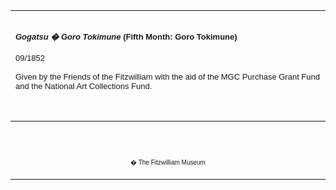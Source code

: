 <html>

<head>

<title>Info</title>
</head>



<div align="center">
  <center>
  <table border="0" width="100%" cellpadding="0" cellspacing="4" height="128">
    <tr>
      <td width="100%" height="30">
      </td>
    </tr>
    <tr>
      <td width="100%" height="30">
      <font face="Arial" size="2"><b><i>Gogatsu � Goro Tokimune</i>
      (Fifth Month: Goro Tokimune)</b><br>
      </font><font FACE="Arial"><br>
      <font size="2">09/1852<br>
      <br>
      </font></font><font FACE="Arial" SIZE="2">Given by the Friends of the Fitzwilliam with
      the aid of the MGC Purchase Grant Fund and the National Art Collections
      Fund.</font>
      </td>
    </tr>
    <tr>
      <td width="100%" height="30">
      </td>
    </tr>
    <tr>
      <td width="100%" height="30">
      <a href="KUN/kunp61.htm"><img border="2" src="P.61-1999_small2.jpg" alt="P.61-1999.jpg (54817 bytes)" width="100" height="141"></a>
      </td>
    </tr>
    <tr>
      <td width="100%" height="30">
      </td>
    </tr>
    <tr>
      <td width="100%" height="1">
      <font FACE="Arial">
      <p><font size="2">Portrait of <a href="Group12.htm"> Ichikawa Danjuro VIII</a> as
      <a href="Group6.htm"> Soga no
      Goro,</a> from the series Mitate juni-ka-getsu (Comparisons with the
      Twelve Months).</font></font><font FACE="Arial">
      <p><font size="2">The portrait is depicted as though the face is painted
      on a lantern, and is accompanied by an inset designed by
      Kunisada II (1823-80) showing a figure running in a sudden evening shower.
      Plays telling of the <a href="Group6.htm">revenge</a> taken by the Soga no
      Goro and his brother Soga no Juro on their father's murderer were
      traditionally performed at New Year, but there were also quick-change
      dance pieces (<i>henge mono</i>) devoted to single characters, which were
      performed at other times of year. One of these was <i>Ame no Goro</i>
      ('Rainfall Goro') or <i>Tokimune</i> first created in 1841 for a festival
      honouring the Soga brothers. Its story involves Goro's visit to the pleasure
      quarters to visit his mistress during a rain-storm. He wears a richly-embroidered robe with
      the butterfly motif associated with the character, and the sort of red make-up (<i>beni
      guma</i>) and wild-haired wig typical of the <i>aragoto</i>
      ('rough-stuff') roles specially associated with the Ichikawa lineage of
      actors.</font></p>
      <p><font size="2">Each actor in this series is matched with a month; the
      connection in this print may be that the revenge in the Soga story took
      place in the fifth month. The iris is the symbol of the Fifth Month.</font></font>
      </td>
    </tr>
  </table>
  </center>
</div>
<p>&nbsp;</p>
<div align="center">
  <center>
  <table border="0" cellpadding="0" width="100%" cellspacing="4">
    <tr>
      <td width="26%">
        <p align="center"><br>
        <br>
        <font FACE="Arial" size="1">� The Fitzwilliam Museum</font></p>
      </td>
    </tr>
  </table>
  </center>
</div>
</body>
</html>
